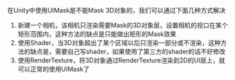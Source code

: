 在Unity中使用UIMask是不能Mask 3D对象的，我们可以通过下面几种方式解决

1. 新建一个相机，该相机只渲染需要Mask的3D对象层，设置相机的视口在某个矩形范围内，这种方法的缺点是只能做出矩形的Mask效果
2. 使用Shader，当3D对象超出了某个区域以后只渲染一部分或不渲染，这种方法的缺点是，需要自己写shader，如果使用了第三方的shader的话不好修改
3. 使用RenderTexture，将3D对象通过RenderTexture渲染到2D的UI层上，就可以正常的使用UIMask了